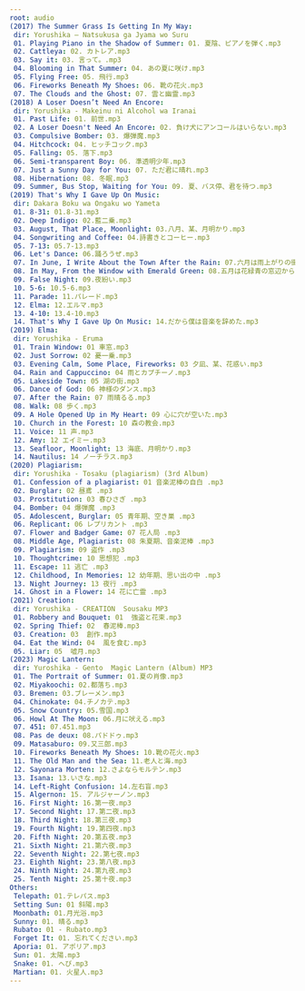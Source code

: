 ```yaml
---
root: audio
(2017) The Summer Grass Is Getting In My Way:
 dir: Yorushika – Natsukusa ga Jyama wo Suru
 01. Playing Piano in the Shadow of Summer: 01. 夏陰、ピアノを弾く.mp3
 02. Cattleya: 02. カトレア.mp3
 03. Say it: 03. 言って。.mp3
 04. Blooming in That Summer: 04. あの夏に咲け.mp3
 05. Flying Free: 05. 飛行.mp3
 06. Fireworks Beneath My Shoes: 06. 靴の花火.mp3
 07. The Clouds and the Ghost: 07. 雲と幽霊.mp3
(2018) A Loser Doesn’t Need An Encore:
 dir: Yorushika - Makeinu ni Alcohol wa Iranai
 01. Past Life: 01. 前世.mp3
 02. A Loser Doesn't Need An Encore: 02. 負け犬にアンコールはいらない.mp3
 03. Compulsive Bomber: 03. 爆弾魔.mp3
 04. Hitchcock: 04. ヒッチコック.mp3
 05. Falling: 05. 落下.mp3
 06. Semi-transparent Boy: 06. 準透明少年.mp3
 07. Just a Sunny Day for You: 07. ただ君に晴れ.mp3
 08. Hibernation: 08. 冬眠.mp3
 09. Summer, Bus Stop, Waiting for You: 09. 夏、バス停、君を待つ.mp3
(2019) That's Why I Gave Up On Music:
 dir: Dakara Boku wa Ongaku wo Yameta
 01. 8-31: 01.8-31.mp3
 02. Deep Indigo: 02.藍二乗.mp3
 03. August, That Place, Moonlight: 03.八月、某、月明かり.mp3
 04. Songwriting and Coffee: 04.詩書きとコーヒー.mp3
 05. 7-13: 05.7-13.mp3
 06. Let's Dance: 06.踊ろうぜ.mp3
 07. In June, I Write About the Town After the Rain: 07.六月は雨上がりの街を書く.mp3
 08. In May, From the Window with Emerald Green: 08.五月は花緑青の窓辺から.mp3
 09. False Night: 09.夜紛い.mp3
 10. 5-6: 10.5-6.mp3
 11. Parade: 11.パレード.mp3
 12. Elma: 12.エルマ.mp3
 13. 4-10: 13.4-10.mp3
 14. That's Why I Gave Up On Music: 14.だから僕は音楽を辞めた.mp3
(2019) Elma:
 dir: Yorushika - Eruma
 01. Train Window: 01 車窓.mp3
 02. Just Sorrow: 02 憂一乗.mp3
 03. Evening Calm, Some Place, Fireworks: 03 夕凪、某、花惑い.mp3
 04. Rain and Cappuccino: 04 雨とカプチーノ.mp3
 05. Lakeside Town: 05 湖の街.mp3
 06. Dance of God: 06 神様のダンス.mp3
 07. After the Rain: 07 雨晴るる.mp3
 08. Walk: 08 歩く.mp3
 09. A Hole Opened Up in My Heart: 09 心に穴が空いた.mp3
 10. Church in the Forest: 10 森の教会.mp3
 11. Voice: 11 声.mp3
 12. Amy: 12 エイミー.mp3
 13. Seafloor, Moonlight: 13 海底、月明かり.mp3
 14. Nautilus: 14 ノーチラス.mp3
(2020) Plagiarism:
 dir: Yorushika - Tosaku (plagiarism) (3rd Album)
 01. Confession of a plagiarist: 01 音楽泥棒の自白 .mp3
 02. Burglar: 02 昼鳶 .mp3
 03. Prostitution: 03 春ひさぎ .mp3
 04. Bomber: 04 爆弾魔 .mp3
 05. Adolescent, Burglar: 05 青年期、空き巣 .mp3
 06. Replicant: 06 レプリカント .mp3
 07. Flower and Badger Game: 07 花人局 .mp3
 08. Middle Age, Plagiarist: 08 朱夏期、音楽泥棒 .mp3
 09. Plagiarism: 09 盗作 .mp3
 10. Thoughtcrime: 10 思想犯 .mp3
 11. Escape: 11 逃亡 .mp3
 12. Childhood, In Memories: 12 幼年期、思い出の中 .mp3
 13. Night Journey: 13 夜行 .mp3
 14. Ghost in a Flower: 14 花に亡霊 .mp3
(2021) Creation:
 dir: Yorushika - CREATION  Sousaku MP3
 01. Robbery and Bouquet: 01  強盗と花束.mp3
 02. Spring Thief: 02  春泥棒.mp3
 03. Creation: 03  創作.mp3
 04. Eat the Wind: 04  風を食む.mp3
 05. Liar: 05  嘘月.mp3
(2023) Magic Lantern:
 dir: Yuroshika - Gento  Magic Lantern (Album) MP3
 01. The Portrait of Summer: 01.夏の肖像.mp3
 02. Miyakoochi: 02.都落ち.mp3
 03. Bremen: 03.ブレーメン.mp3
 04. Chinokate: 04.チノカテ.mp3
 05. Snow Country: 05.雪国.mp3
 06. Howl At The Moon: 06.月に吠える.mp3
 07. 451: 07.451.mp3
 08. Pas de deux: 08.パドドゥ.mp3
 09. Matasaburo: 09.又三郎.mp3
 10. Fireworks Beneath My Shoes: 10.靴の花火.mp3
 11. The Old Man and the Sea: 11.老人と海.mp3
 12. Sayonara Morten: 12.さよならモルテン.mp3
 13. Isana: 13.いさな.mp3
 14. Left-Right Confusion: 14.左右盲.mp3
 15. Algernon: 15. アルジャーノン.mp3
 16. First Night: 16.第一夜.mp3
 17. Second Night: 17.第二夜.mp3
 18. Third Night: 18.第三夜.mp3
 19. Fourth Night: 19.第四夜.mp3
 20. Fifth Night: 20.第五夜.mp3
 21. Sixth Night: 21.第六夜.mp3
 22. Seventh Night: 22.第七夜.mp3
 23. Eighth Night: 23.第八夜.mp3
 24. Ninth Night: 24.第九夜.mp3
 25. Tenth Night: 25.第十夜.mp3
Others:
 Telepath: 01.テレパス.mp3
 Setting Sun: 01 斜陽.mp3
 Moonbath: 01.月光浴.mp3
 Sunny: 01. 晴る.mp3
 Rubato: 01 - Rubato.mp3
 Forget It: 01. 忘れてください.mp3
 Aporia: 01. アポリア.mp3
 Sun: 01. 太陽.mp3
 Snake: 01. へび.mp3
 Martian: 01. 火星人.mp3
---
```

